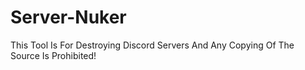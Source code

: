 # Server-Nuker
This Tool Is For Destroying Discord Servers And Any Copying Of The Source Is Prohibited!
